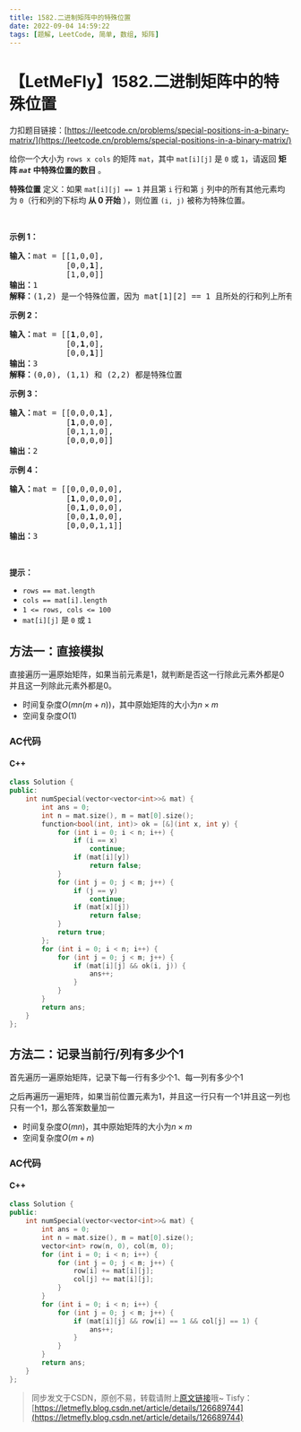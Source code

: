 ```yaml
---
title: 1582.二进制矩阵中的特殊位置
date: 2022-09-04 14:59:22
tags: [题解, LeetCode, 简单, 数组, 矩阵]
---
```


# 【LetMeFly】1582.二进制矩阵中的特殊位置

力扣题目链接：[https://leetcode.cn/problems/special-positions-in-a-binary-matrix/](https://leetcode.cn/problems/special-positions-in-a-binary-matrix/)

<p>给你一个大小为 <code>rows x cols</code> 的矩阵 <code>mat</code>，其中 <code>mat[i][j]</code> 是 <code>0</code> 或 <code>1</code>，请返回 <strong>矩阵&nbsp;<em><code>mat</code></em> 中特殊位置的数目</strong> 。</p>

<p><strong>特殊位置</strong> 定义：如果 <code>mat[i][j] == 1</code> 并且第 <code>i</code> 行和第 <code>j</code> 列中的所有其他元素均为 <code>0</code>（行和列的下标均 <strong>从 0 开始</strong> ），则位置 <code>(i, j)</code> 被称为特殊位置。</p>

<p>&nbsp;</p>

<p><strong>示例 1：</strong></p>

<pre><strong>输入：</strong>mat = [[1,0,0],
&nbsp;           [0,0,<strong>1</strong>],
&nbsp;           [1,0,0]]
<strong>输出：</strong>1
<strong>解释：</strong>(1,2) 是一个特殊位置，因为 mat[1][2] == 1 且所处的行和列上所有其他元素都是 0
</pre>

<p><strong>示例 2：</strong></p>

<pre><strong>输入：</strong>mat = [[<strong>1</strong>,0,0],
&nbsp;           [0,<strong>1</strong>,0],
&nbsp;           [0,0,<strong>1</strong>]]
<strong>输出：</strong>3
<strong>解释：</strong>(0,0), (1,1) 和 (2,2) 都是特殊位置
</pre>

<p><strong>示例 3：</strong></p>

<pre><strong>输入：</strong>mat = [[0,0,0,<strong>1</strong>],
&nbsp;           [<strong>1</strong>,0,0,0],
&nbsp;           [0,1,1,0],
&nbsp;           [0,0,0,0]]
<strong>输出：</strong>2
</pre>

<p><strong>示例 4：</strong></p>

<pre><strong>输入：</strong>mat = [[0,0,0,0,0],
&nbsp;           [<strong>1</strong>,0,0,0,0],
&nbsp;           [0,<strong>1</strong>,0,0,0],
&nbsp;           [0,0,<strong>1</strong>,0,0],
&nbsp;           [0,0,0,1,1]]
<strong>输出：</strong>3
</pre>

<p>&nbsp;</p>

<p><strong>提示：</strong></p>

<ul>
	<li><code>rows == mat.length</code></li>
	<li><code>cols == mat[i].length</code></li>
	<li><code>1 &lt;= rows, cols &lt;= 100</code></li>
	<li><code>mat[i][j]</code> 是 <code>0</code> 或 <code>1</code></li>
</ul>


    
## 方法一：直接模拟

直接遍历一遍原始矩阵，如果当前元素是1，就判断是否这一行除此元素外都是0并且这一列除此元素外都是0。

+ 时间复杂度$O(mn(m+n))$，其中原始矩阵的大小为$n\times m$
+ 空间复杂度$O(1)$

### AC代码

#### C++

```cpp
class Solution {
public:
    int numSpecial(vector<vector<int>>& mat) {
        int ans = 0;
        int n = mat.size(), m = mat[0].size();
        function<bool(int, int)> ok = [&](int x, int y) {
            for (int i = 0; i < n; i++) {
                if (i == x)
                    continue;
                if (mat[i][y])
                    return false;
            }
            for (int j = 0; j < m; j++) {
                if (j == y)
                    continue;
                if (mat[x][j])
                    return false;
            }
            return true;
        };
        for (int i = 0; i < n; i++) {
            for (int j = 0; j < m; j++) {
                if (mat[i][j] && ok(i, j)) {
                    ans++;
                }
            }
        }
        return ans;
    }
};
```

## 方法二：记录当前行/列有多少个1

首先遍历一遍原始矩阵，记录下每一行有多少个1、每一列有多少个1

之后再遍历一遍矩阵，如果当前位置元素为1，并且这一行只有一个1并且这一列也只有一个1，那么答案数量加一

+ 时间复杂度$O(mn)$，其中原始矩阵的大小为$n\times m$
+ 空间复杂度$O(m+n)$

### AC代码

#### C++

```cpp
class Solution {
public:
    int numSpecial(vector<vector<int>>& mat) {
        int ans = 0;
        int n = mat.size(), m = mat[0].size();
        vector<int> row(n, 0), col(m, 0);
        for (int i = 0; i < n; i++) {
            for (int j = 0; j < m; j++) {
                row[i] += mat[i][j];
                col[j] += mat[i][j];
            }
        }
        for (int i = 0; i < n; i++) {
            for (int j = 0; j < m; j++) {
                if (mat[i][j] && row[i] == 1 && col[j] == 1) {
                    ans++;
                }
            }
        }
        return ans;
    }
};
```

> 同步发文于CSDN，原创不易，转载请附上[原文链接](https://leetcode.letmefly.xyz/2022/09/04/LeetCode%201582.%E4%BA%8C%E8%BF%9B%E5%88%B6%E7%9F%A9%E9%98%B5%E4%B8%AD%E7%9A%84%E7%89%B9%E6%AE%8A%E4%BD%8D%E7%BD%AE/)哦~
> Tisfy：[https://letmefly.blog.csdn.net/article/details/126689744](https://letmefly.blog.csdn.net/article/details/126689744)
